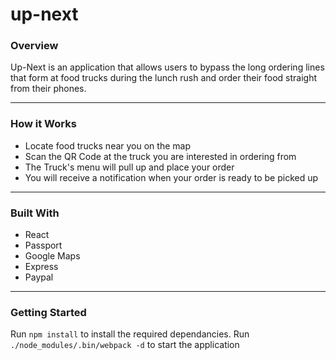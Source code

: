 # up-next
### Overview
Up-Next is an application that allows users to bypass the long ordering lines that form at food trucks during the lunch rush and order their food straight from their phones.
- - -
### How it Works
* Locate food trucks near you on the map
* Scan the QR Code at the truck you are interested in ordering from
* The Truck's menu will pull up and place your order
* You will receive a notification when your order is ready to be picked up
- - -
### Built With
* React
* Passport
* Google Maps
* Express
* Paypal
- - - 
### Getting Started
Run `npm install` to install the required dependancies. 
Run `./node_modules/.bin/webpack -d` to start the application

